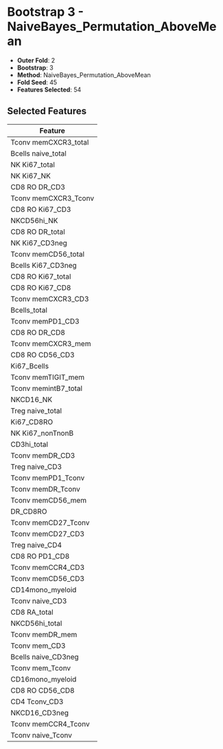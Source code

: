 # Bootstrap 3 - NaiveBayes_Permutation_AboveMean

- **Outer Fold**: 2
- **Bootstrap**: 3
- **Method**: NaiveBayes_Permutation_AboveMean
- **Fold Seed**: 45
- **Features Selected**: 54

## Selected Features

| Feature |
|---------|
| Tconv memCXCR3_total |
| Bcells naive_total |
| NK Ki67_total |
| NK Ki67_NK |
| CD8 RO DR_CD3 |
| Tconv memCXCR3_Tconv |
| CD8  RO Ki67_CD3 |
| NKCD56hi_NK |
| CD8 RO DR_total |
| NK Ki67_CD3neg |
| Tconv memCD56_total |
| Bcells Ki67_CD3neg |
| CD8 RO Ki67_total |
| CD8 RO Ki67_CD8 |
| Tconv memCXCR3_CD3 |
| Bcells_total |
| Tconv memPD1_CD3 |
| CD8 RO DR_CD8 |
| Tconv memCXCR3_mem |
| CD8 RO CD56_CD3 |
| Ki67_Bcells |
| Tconv memTIGIT_mem |
| Tconv memintB7_total |
| NKCD16_NK |
| Treg naive_total |
| Ki67_CD8RO |
| NK Ki67_nonTnonB |
| CD3hi_total |
| Tconv memDR_CD3 |
| Treg naive_CD3 |
| Tconv memPD1_Tconv |
| Tconv memDR_Tconv |
| Tconv memCD56_mem |
| DR_CD8RO |
| Tconv memCD27_Tconv |
| Tconv memCD27_CD3 |
| Treg naive_CD4 |
| CD8 RO PD1_CD8 |
| Tconv memCCR4_CD3 |
| Tconv memCD56_CD3 |
| CD14mono_myeloid |
| Tconv naive_CD3 |
| CD8 RA_total |
| NKCD56hi_total |
| Tconv memDR_mem |
| Tconv mem_CD3 |
| Bcells naive_CD3neg |
| Tconv mem_Tconv |
| CD16mono_myeloid |
| CD8 RO CD56_CD8 |
| CD4 Tconv_CD3 |
| NKCD16_CD3neg |
| Tconv memCCR4_Tconv |
| Tconv naive_Tconv |
